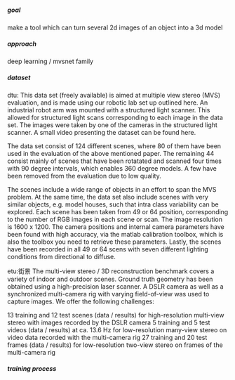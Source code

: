 

##### goal
  make a tool which can turn several 2d images of an object into a 3d model

##### approach 
  deep learning / mvsnet family

##### dataset
  dtu:
  This data set (freely available) is aimed at multiple view stereo (MVS) evaluation, and is made using our robotic lab set up outlined here.
  An industrial robot arm was mounted with a structured light scanner. This allowed for structured light scans corresponding to each image in the data set. The images were taken by one of the cameras in the structured light scanner. A small video presenting the dataset can be found here.

The data set consist of 124 different scenes, where 80 of them have been used in the evaluation of the above mentioned paper. The remaining 44 consist mainly of scenes that have been rotatated and scanned four times with 90 degree intervals, which enables 360 degree models. A few have been removed from the evaluation due to low quality.

The scenes include a wide range of objects in an effort to span the MVS problem. At the same time, the data set also include scenes with very similar objects, e.g. model houses, such that intra class variability can be explored. Each scene has been taken from 49 or 64 position, corresponding to the number of RGB images in each scene or scan. The image resolution is 1600 x 1200. The camera positions and internal camera parameters have been found with high accuracy, via the matlab calibration toolbox, which is also the toolbox you need to retrieve these parameters.  Lastly, the scenes have been recorded in all 49 or 64 scens with seven different lighting conditions from directional to diffuse.

  etu:街景
    The multi-view stereo / 3D reconstruction benchmark covers a variety of indoor and outdoor scenes.
Ground truth geometry has been obtained using a high-precision laser scanner.
A DSLR camera as well as a synchronized multi-camera rig with varying field-of-view was used to capture images.
We offer the following challenges:

13 training and 12 test scenes (data / results) for high-resolution multi-view stereo with images recorded by the DSLR camera
5 training and 5 test videos (data / results) at ca. 13.6 Hz for low-resolution many-view stereo on video data recorded with the multi-camera rig
27 training and 20 test frames (data / results) for low-resolution two-view stereo on frames of the multi-camera rig

##### training process
  
